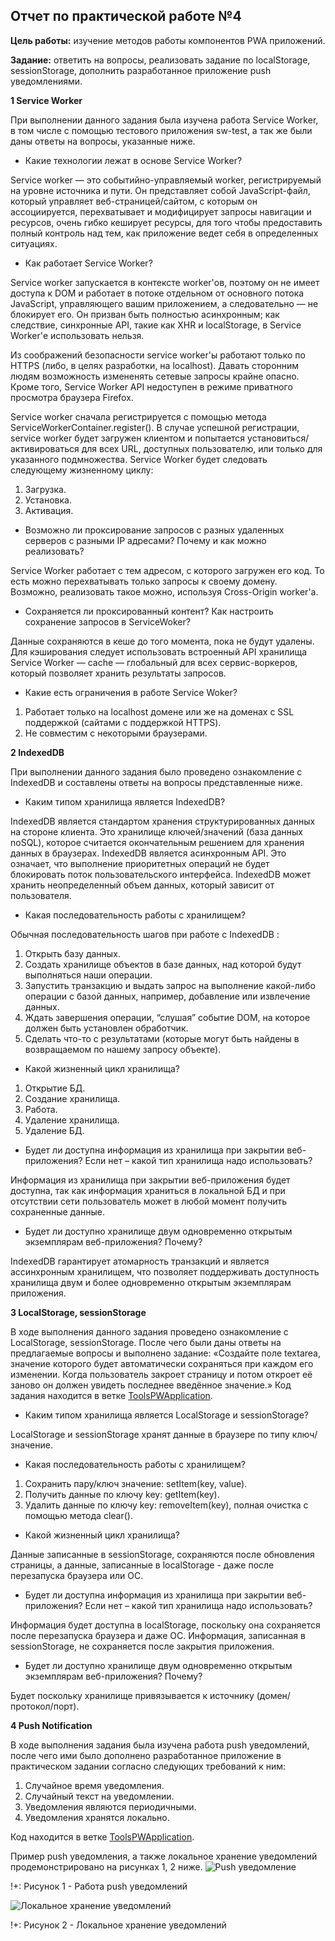 ## **Отчет по практической работе №4** 

**Цель работы:** изучение методов работы компонентов PWA приложений.

**Задание:** ответить на вопросы, реализовать задание по localStorage, sessionStorage,
дополнить разработанное приложение push уведомлениями.  

**1 Service Worker**

При выполнении данного задания была изучена работа Service Worker, в том числе с помощью тестового приложения sw-test, а так же были даны ответы на вопросы, указанные ниже.

- Какие технологии лежат в основе Service Worker?

Service worker — это событийно-управляемый worker, регистрируемый на уровне источника и пути. Он представляет собой JavaScript-файл, который управляет веб-страницей/сайтом, с которым он ассоциируется, перехватывает и модифицирует запросы навигации и ресурсов, очень гибко кеширует ресурсы, для того чтобы предоставить полный контроль над тем, как приложение ведет себя в определенных ситуациях.

- Как работает Service Worker?

Service worker запускается в контексте worker'ов, поэтому он не имеет доступа к DOM и работает в потоке отдельном от основного потока JavaScript, управляющего вашим приложением, а следовательно — не блокирует его. Он призван быть полностью асинхронным; как следствие, синхронные API, такие как XHR и localStorage, в Service Worker'е использовать нельзя.

Из соображений безопасности service worker'ы работают только по HTTPS (либо, в целях разработки, на localhost). Давать сторонним людям возможность измененять сетевые запросы крайне опасно. Кроме того, Service Worker API недоступен в режиме приватного просмотра браузера Firefox.

Service worker сначала регистрируется с помощью метода ServiceWorkerContainer.register(). В случае успешной регистрации, service worker будет загружен клиентом и попытается установиться/активироваться для всех URL, доступных пользователю, или только для указанного подмножества. Service Worker будет следовать следующему жизненному циклу:

1. Загрузка.
2. Установка.
3. Активация.

- Возможно ли проксирование запросов с разных удаленных серверов с разными IP адресами? Почему и как можно реализовать?

Service Worker работает с тем адресом, с которого загружен его код. То есть можно перехватывать только запросы к своему домену. Возможно, реализовать такое можно, используя Cross-Origin worker'a.

- Сохраняется ли проксированный контент? Как настроить сохранение запросов в ServiceWoker?

Данные сохраняются в кеше до того момента, пока не будут удалены. Для кэширования следует использовать встроенный API хранилища Service Worker — cache — глобальный для всех сервис-воркеров, который позволяет хранить результаты запросов.

- Какие есть ограничения в работе Service Woker?

1. Работает только на localhost домене или же на доменах с SSL поддержкой (сайтами с поддержкой HTTPS).
2. Не совместим с некоторыми браузерами.

**2 IndexedDB**

При выполнении данного задания было проведено ознакомление с IndexedDB и составлены ответы на вопросы представленные ниже.

- Каким типом хранилища является IndexedDB? 

IndexedDB является стандартом хранения структурированных данных на стороне клиента. Это хранилище ключей/значений (база данных noSQL), которое считается окончательным решением для хранения данных в браузерах. IndexedDB является асинхронным API. Это означает, что выполнение приоритетных операций не будет блокировать поток пользовательского интерфейса. IndexedDB может хранить неопределенный объем данных, который зависит от пользователя.  

- Какая последовательность работы с хранилищем?

Обычная последовательность шагов при работе с IndexedDB :

1. Открыть базу данных.
2. Создать хранилище объектов в базе данных, над которой будут выполняться наши операции. 
3. Запустить транзакцию и выдать запрос на выполнение какой-либо операции с базой данных,   например, добавление или извлечение данных.
4. Ждать завершения операции, “слушая” событие DOM, на которое должен быть установлен обработчик.
5. Сделать что-то с результатами (которые могут быть найдены в возвращаемом по нашему запросу   объекте).

- Какой жизненный цикл хранилища?

1. Открытие БД.
2. Создание хранилища.
3. Работа.
4. Удаление хранилища.
5. Удаление БД.

- Будет ли доступна информация из хранилища при закрытии веб-приложения? Если нет – какой тип хранилища надо использовать?

Информация из хранилища при закрытии веб-приложения будет доступна, так как информация храниться в  локальной БД и при отсутствии сети пользователь может в любой момент получить сохраненные данные.

- Будет ли доступно хранилище двум одновременно открытым экземплярам веб-приложения? Почему?

IndexedDB гарантирует атомарность транзакций и является ассинхронным хранилищем, что позволяет поддерживать доступность хранилища двум и более одновременно открытым экземплярам приложения.

**3 LocalStorage, sessionStorage**

В ходе выполнения данного задания проведено ознакомление с LocalStorage, sessionStorage. После чего были 
даны ответы на предлагаемые вопросы и выполнено задание: «Создайте поле textarea, значение которого будет автоматически сохраняться при каждом его изменении. Когда пользователь закроет страницу и потом откроет её заново он должен увидеть последнее введённое значение.» Код задания находится в ветке [ToolsPWApplication](https://github.com/PlotnikovAndrey/ToolsPWApplication).

- Каким типом хранилища является LocalStorage и sessionStorage?

LocalStorage и sessionStorage хранят данные в браузере по типу ключ/значение.

- Какая последовательность работы с хранилищем?

1. Сохранить пару/ключ значение: setItem(key, value). 
2. Получить данные по ключу key: getItem(key). 
3. Удалить данные по ключу key: removeItem(key), полная очистка с помощью метода clear().

- Какой жизненный цикл хранилища?

Данные записанные в sessionStorage, сохраняются после обновления страницы, а данные, записанные в localStorage - даже после перезапуска браузера или ОС.

- Будет ли доступна информация из хранилища при закрытии веб-приложения? Если нет – какой тип хранилища надо использовать?

Информация будет доступна в localStorage, поскольку она сохраняется после перезапуска браузера и даже ОС. Информация, записанная в sessionStorage, не сохраняется после закрытия приложения. 

- Будет ли доступно хранилище двум одновременно открытым экземплярам веб-приложения? Почему?

Будет поскольку хранилище привязывается к источнику (домен/протокол/порт).

**4 Push Notification**

В ходе выполнения задания была изучена работа push уведомлений, после чего ими было дополнено разработанное приложение в практическом задании согласно следующих требований к ним:

1. Случайное время уведомления.
2. Случайный текст на уведомлении.
3. Уведомления являются периодичными.
4. Уведомления хранятся локально.

Код находится в ветке [ToolsPWApplication](https://github.com/PlotnikovAndrey/ToolsPWApplication).

Пример push уведомления, а также локальное хранение уведомлений продемонстрировано на рисунках 1, 2 ниже.
![Push уведомление](https://a.radikal.ru/a21/2005/fe/bd461b0e6c00.jpg)

!+: Рисунок 1 - Работа push уведомлений

![Локальное хранение уведомлений](https://b.radikal.ru/b28/2005/54/62c30a3af7c1.jpg)

!+: Рисунок 2 - Локальное хранение уведомлений

